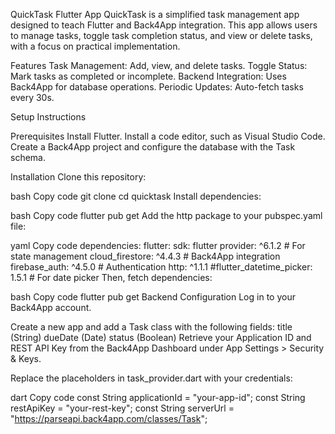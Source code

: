 QuickTask Flutter App
QuickTask is a simplified task management app designed to teach Flutter and Back4App integration. This app allows users to manage tasks, toggle task completion status, and view or delete tasks, with a focus on practical implementation.

Features
Task Management: Add, view, and delete tasks.
Toggle Status: Mark tasks as completed or incomplete.
Backend Integration: Uses Back4App for database operations.
Periodic Updates: Auto-fetch tasks every 30s.

Setup Instructions

Prerequisites
Install Flutter.
Install a code editor, such as Visual Studio Code.
Create a Back4App project and configure the database with the Task schema.

Installation
Clone this repository:

bash
Copy code
git clone <repository-url>
cd quicktask
Install dependencies:

bash
Copy code
flutter pub get
Add the http package to your pubspec.yaml file:

yaml
Copy code
dependencies:
  flutter:
    sdk: flutter
  provider: ^6.1.2 # For state management
  cloud_firestore: ^4.4.3 # Back4App integration
  firebase_auth: ^4.5.0 # Authentication
  http: ^1.1.1
  #flutter_datetime_picker: 1.5.1 # For date picker
Then, fetch dependencies:

bash
Copy code
flutter pub get
Backend Configuration
Log in to your Back4App account.

Create a new app and add a Task class with the following fields:
title (String)
dueDate (Date)
status (Boolean)
Retrieve your Application ID and REST API Key from the Back4App Dashboard under App Settings > Security & Keys.

Replace the placeholders in task_provider.dart with your credentials:

dart
Copy code
const String applicationId = "your-app-id";
const String restApiKey = "your-rest-key";
const String serverUrl = "https://parseapi.back4app.com/classes/Task";

